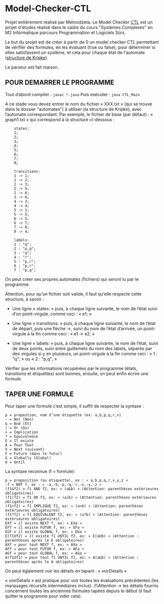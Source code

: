 # Model-Checker-CTL
Projet entièrement réalisé par Metroidzeta.
Le Model Checker [CTL](https://en.wikipedia.org/wiki/Computation_tree_logic) est un projet d'études réalisé dans le cadre du cours "Systèmes Complexes" en M2 Informatique parcours Programmation et Logiciels Sûrs.

Le but du projet est de créer à partir de 0 un model checker CTL permettant 
de vérifier des formules, en les évaluant (true ou false), pour déterminer si elles 
satisfassent un système, et cela pour chaque état de l'automate ([structure de Kripke](https://en.wikipedia.org/wiki/Kripke_structure_(model_checking))).

Le parseur est fait maison.

## POUR DEMARRER LE PROGRAMME

Tout d’abord compiler : ```javac *.java```
Puis exécuter : ```java CTL_Main```

A ce stade vous devez entrer le nom du fichier « XXX.txt » (qui se trouve dans le dossier "automates") à utiliser 
(la structure de Kripke), avec l’automate correspondant. Par exemple, 
le fichier de base (par défaut) : « graph1.txt » qui correspond à la structure ci-dessous :
```
	states:
	1;
	2;
	3;
	4;
	5;
	6;
	7;
	8;

	transitions:
	1 -> 1;
	1 -> 2;
	2 -> 3;
	2 -> 5;
	2 -> 6;
	3 -> 6;
	4 -> 3;
	4 -> 4;
	5 -> 1;
	5 -> 5;
	6 -> 5;
	6 -> 7;
	7 -> 8;
	8 -> 4;

	labels:
	1 : "q";
	2 : "p,q";
	3 : "q";
	4 : "r";
	5 : "p,r";
	6 : "p,r";
	7 : "p,q";
```
On peut créer ses propres automates (fichiers) qui seront lu par 
le programme.

Attention, pour qu’un fichier soit valide, il faut qu’elle respecte cette 
structure, à savoir :

- Une ligne « states: » puis, à chaque ligne suivante, le nom de 
l’état suivi d’un point-virgule, comme ceci : « e1; »

- Une ligne « transitions: » puis, à chaque ligne suivante, le nom 
de l’état de départ, puis une flèche ->, suivi du nom de l’état 
d’arrivée, un point-virgule à la fin comme ceci : « e1 -> e2; »

- Une ligne « labels: » puis, à chaque ligne suivante, le nom de l’état, 
suivi de deux points, suivi entre guillemets du nom des labels, séparés par des 
virgules si y en plusieurs, un point-virgule à la fin comme ceci : 
« 1 : "q"; » ou « 2 : "p,q"; »

Vérifier que les informations récupérées par le programme (états, 
transitions et étiquettes) sont bonnes, ensuite, on peut enfin écrire 
une formule.

## TAPER UNE FORMULE
Pour taper une formule c’est simple, il suffit de respecter la syntaxe :
```
p = propostion, nom d’une étiquette (ex: a,b,p,q,r,x)
- = Not (Non)
& = And (Et)
| = Or (Ou)
> = Implication
? = Equivalence
E = Il existe
A = Pour Tout
X = Next (suivant)
F = Future (dans le futur)
G = Globally (Global)
U = Until
```

La syntaxe reconnue (f = formule):

```
p = proposition (ou étiquette), ex : « a,b,p,q,r,x,y,z »
-f = NOT f, ex : « -a,-b,-p,-q,-r,-x,-y,-z »
(f1&f2) = f1 AND f2, ex: « (a&b) » (Attention: parenthèses extérieures obligatoires)
(f1|f2) = f1 OR f2, ex: « (a|b) » (Attention: parenthèses extérieures obligatoires)
(f1>f2) = f1 IMPLIQUE f2, ex: « (a>b) » (Attention: parenthèses extérieures obligatoires)
(f1?f2) = f1 EQUIVALENT f2, ex: « (a?b) » (Attention: parenthèses extérieures obligatoires)
EXf = il existe NEXT f, ex: « EXa »
EFf = il existe FUTUR f, ex: « EFa »
EGf = il existe GLOBAL f, ex: « EGa »
E(f1Uf2) = il existe f1 UNTIL f2, ex: « E(aUb) » (Attention : parenthèses après le E obligatoires)
AXf = pour tout NEXT f, ex: « AXa »
AFf = pour tout FUTUR f, ex: « AFa »
AGf = pour tout GLOBAL f, ex: « AGa »
A(f1Uf2) = pour tout f1 UNTIL f2, ex: « A(aUb) » (Attention : parenthèses après le A obligatoires)
```

On peut également voir les détails en tapant : « voirDetails »

« voirDetails » est pratique pour voir toutes les évaluations précédentes (les marquages récursifs intermédiaires inclus). 
/!\Attention -> les détails fournis concernent toutes les anciennes formules tapées depuis le début (il faut quitter le programme pour vider cela).